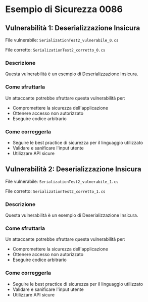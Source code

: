 # Esempio di Sicurezza 0086

## Vulnerabilità 1: Deserializzazione Insicura

File vulnerabile: `SerializationTest2_vulnerabile_0.cs`

File corretto: `SerializationTest2_corretto_0.cs`

### Descrizione

Questa vulnerabilità è un esempio di Deserializzazione Insicura.

### Come sfruttarla

Un attaccante potrebbe sfruttare questa vulnerabilità per:

- Compromettere la sicurezza dell'applicazione
- Ottenere accesso non autorizzato
- Eseguire codice arbitrario

### Come correggerla

- Seguire le best practice di sicurezza per il linguaggio utilizzato
- Validare e sanificare l'input utente
- Utilizzare API sicure

## Vulnerabilità 2: Deserializzazione Insicura

File vulnerabile: `SerializationTest2_vulnerabile_1.cs`

File corretto: `SerializationTest2_corretto_1.cs`

### Descrizione

Questa vulnerabilità è un esempio di Deserializzazione Insicura.

### Come sfruttarla

Un attaccante potrebbe sfruttare questa vulnerabilità per:

- Compromettere la sicurezza dell'applicazione
- Ottenere accesso non autorizzato
- Eseguire codice arbitrario

### Come correggerla

- Seguire le best practice di sicurezza per il linguaggio utilizzato
- Validare e sanificare l'input utente
- Utilizzare API sicure

